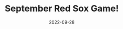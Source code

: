 ---
layout: gallery
page_name: gallery
title: "September Red Sox Game!"
date: "2022-09-28"
use_compbio_images: true # Use images from compbio site (https://compbio.hms.harvard.edu/)
use_drupal_images: false # Use images from drupal site (https://prod-parklab.drupalsites.harvard.edu)
use_local_images: false # Use local images
items:
  - alt: "baseball game"
    compbio_filename: "parklab_fenwaypark_game3_01.jpg"
    drupal_filename: "parklab_fenwaypark_game3_01.jpg"
    local_filename: "parklab_fenwaypark_game3_01.jpg"
  - alt: "baseball game"
    compbio_filename: "parklab_fenwaypark_game2_01.jpg"
    drupal_filename: "parklab_fenwaypark_game2_01.jpg"
    local_filename: "parklab_fenwaypark_game2_01.jpg"
  - alt: "baseball game"
    compbio_filename: "parklab_fenwaypark_game1_01.jpg"
    drupal_filename: "parklab_fenwaypark_game1_01.jpg"
    local_filename: "parklab_fenwaypark_game1_01.jpg"
---